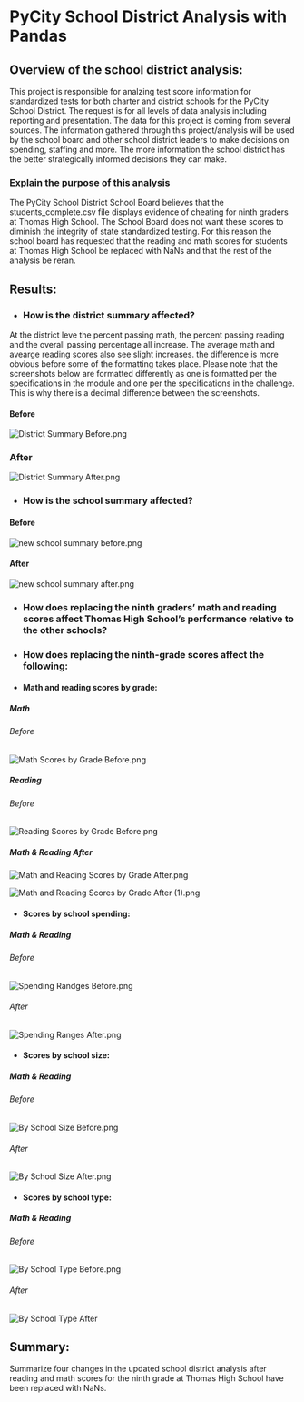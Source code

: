 # PyCity School District Analysis with Pandas

## Overview of the school district analysis:
This project is responsible for analzing test score information for standardized tests for both charter and district schools for the PyCity School District. The request is for all levels of data analysis including reporting and presentation. The data for this project is coming from several sources. The information gathered through this project/analysis will be used by the school board and other school district leaders to make decisions on spending, staffing and more. The more information the school district has the better strategically informed decisions they can make. 

### Explain the purpose of this analysis
The PyCity School District School Board believes that the students_complete.csv file displays evidence of cheating for ninth graders at Thomas High School. The School Board does not want these scores to diminish the integrity of state standardized testing. For this reason the school board has requested that the reading and math scores for students at Thomas High School be replaced with NaNs and that the rest of the analysis be reran.

## Results: 

- ### How is the district summary affected?
At the district leve the percent passing math, the percent passing reading and the overall passing percentage all increase. The average math and avearge reading scores also see slight increases. the difference is more obvious before some of the formatting takes place. Please note that the screenshots below are formatted differently as one is formatted per the specifications in the module and one per the specifications in the challenge. This is why there is a decimal difference between the screenshots.

#### Before

![District Summary Before.png](https://github.com/AprilVilmin/School_District_Analysis/blob/main/District%20Summary%20Before.png)

### After

![District Summary After.png](https://github.com/AprilVilmin/School_District_Analysis/blob/main/District%20Summary%20After.png)

- ### How is the school summary affected?

#### Before

![new school summary before.png](https://github.com/AprilVilmin/School_District_Analysis/blob/main/new%20school%20summary%20before.png)

#### After

![new school summary after.png](https://github.com/AprilVilmin/School_District_Analysis/blob/main/new%20school%20summary%20after.png)

- ### How does replacing the ninth graders’ math and reading scores affect Thomas High School’s performance relative to the other schools?


- ### How does replacing the ninth-grade scores affect the following:

- #### Math and reading scores by grade:
##### Math

###### Before
![Math Scores by Grade Before.png](https://github.com/AprilVilmin/School_District_Analysis/blob/main/Math%20Scores%20by%20Grade%20Before.png)

##### Reading 

###### Before

![Reading Scores by Grade Before.png](https://github.com/AprilVilmin/School_District_Analysis/blob/main/Reading%20Scores%20by%20%20Grade%20Before.png)

##### Math & Reading After
![Math and Reading Scores by Grade After.png](https://github.com/AprilVilmin/School_District_Analysis/blob/main/Math%20and%20Reading%20Scores%20by%20Grade%20After.png)

![Math and Reading Scores by Grade After (1).png](https://github.com/AprilVilmin/School_District_Analysis/blob/main/Math%20and%20Reading%20Scores%20by%20Grade%20After%20(1).png)

- #### Scores by school spending:
##### Math & Reading

###### Before
![Spending Randges Before.png](https://github.com/AprilVilmin/School_District_Analysis/blob/main/Spending%20Ranges%20Before.png)

###### After
![Spending Ranges After.png](https://github.com/AprilVilmin/School_District_Analysis/blob/main/Spending%20Ranges%20After.png)


- #### Scores by school size:

##### Math & Reading

###### Before
![By School Size Before.png](https://github.com/AprilVilmin/School_District_Analysis/blob/main/By%20School%20Size%20Before.png)

###### After
![By School Size After.png](https://github.com/AprilVilmin/School_District_Analysis/blob/main/By%20School%20Size%20After.png)


- #### Scores by school type:

##### Math & Reading

###### Before
![By School Type Before.png](https://github.com/AprilVilmin/School_District_Analysis/blob/main/By%20School%20Type%20Before.png)

###### After
![By School Type After](https://github.com/AprilVilmin/School_District_Analysis/blob/main/By%20School%20Type%20After.png)

## Summary: 
Summarize four changes in the updated school district analysis after reading and math scores for the ninth grade at Thomas High School have been replaced with NaNs.

